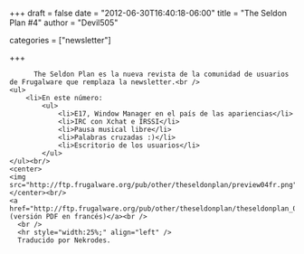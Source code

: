
+++
draft = false
date = "2012-06-30T16:40:18-06:00"
title = "The Seldon Plan #4"
author = "Devil505"

categories = ["newsletter"]

+++

          The Seldon Plan es la nueva revista de la comunidad de usuarios de Frugalware que remplaza la newsletter.<br />
    <ul>
        <li>En este número:
            <ul>
                <li>E17, Window Manager en el país de las apariencias</li>
                <li>IRC con Xchat e IRSSI</li>
                <li>Pausa musical libre</li>
                <li>Palabras cruzadas :)</li>
                <li>Escritorio de los usuarios</li>
            </ul>
    </ul><br/>
    <center>
    <img src="http://ftp.frugalware.org/pub/other/theseldonplan/preview04fr.png">
    </center><br/>
    <a href="http://ftp.frugalware.org/pub/other/theseldonplan/theseldonplan_04fr.pdf">Descargar (versión PDF en francés)</a><br />
      <br />
      <hr style="width:25%;" align="left" />
      Traducido por Nekrodes.
        
    